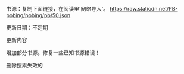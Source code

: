 书源：复制下面链接，在阅读里'网络导入'。 https://raw.staticdn.net/PB-pobing/pobing/pb/50.json

更新日期：不定期

更新内容

增加部分书源。修复一些已知书源错误！

删除搜索失效的
